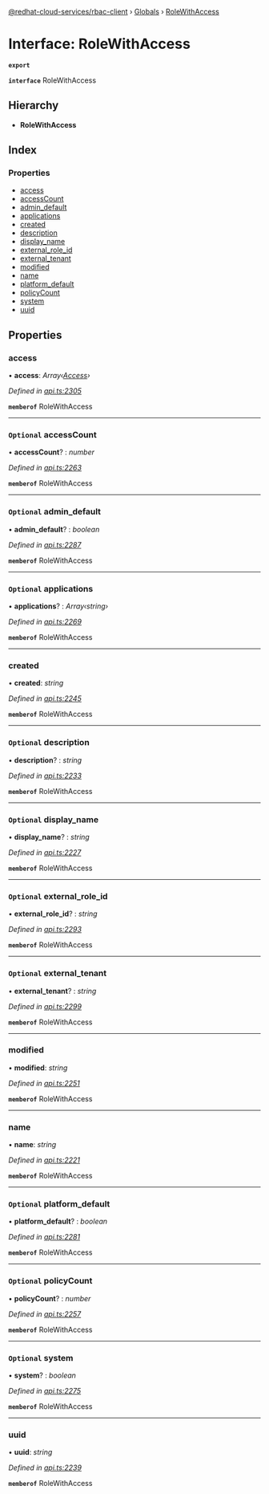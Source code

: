 [@redhat-cloud-services/rbac-client](../README.md) › [Globals](../globals.md) › [RoleWithAccess](rolewithaccess.md)

# Interface: RoleWithAccess

**`export`** 

**`interface`** RoleWithAccess

## Hierarchy

* **RoleWithAccess**

## Index

### Properties

* [access](rolewithaccess.md#access)
* [accessCount](rolewithaccess.md#optional-accesscount)
* [admin_default](rolewithaccess.md#optional-admin_default)
* [applications](rolewithaccess.md#optional-applications)
* [created](rolewithaccess.md#created)
* [description](rolewithaccess.md#optional-description)
* [display_name](rolewithaccess.md#optional-display_name)
* [external_role_id](rolewithaccess.md#optional-external_role_id)
* [external_tenant](rolewithaccess.md#optional-external_tenant)
* [modified](rolewithaccess.md#modified)
* [name](rolewithaccess.md#name)
* [platform_default](rolewithaccess.md#optional-platform_default)
* [policyCount](rolewithaccess.md#optional-policycount)
* [system](rolewithaccess.md#optional-system)
* [uuid](rolewithaccess.md#uuid)

## Properties

###  access

• **access**: *Array‹[Access](access.md)›*

*Defined in [api.ts:2305](https://github.com/RedHatInsights/javascript-clients/blob/master/packages/rbac/api.ts#L2305)*

**`memberof`** RoleWithAccess

___

### `Optional` accessCount

• **accessCount**? : *number*

*Defined in [api.ts:2263](https://github.com/RedHatInsights/javascript-clients/blob/master/packages/rbac/api.ts#L2263)*

**`memberof`** RoleWithAccess

___

### `Optional` admin_default

• **admin_default**? : *boolean*

*Defined in [api.ts:2287](https://github.com/RedHatInsights/javascript-clients/blob/master/packages/rbac/api.ts#L2287)*

**`memberof`** RoleWithAccess

___

### `Optional` applications

• **applications**? : *Array‹string›*

*Defined in [api.ts:2269](https://github.com/RedHatInsights/javascript-clients/blob/master/packages/rbac/api.ts#L2269)*

**`memberof`** RoleWithAccess

___

###  created

• **created**: *string*

*Defined in [api.ts:2245](https://github.com/RedHatInsights/javascript-clients/blob/master/packages/rbac/api.ts#L2245)*

**`memberof`** RoleWithAccess

___

### `Optional` description

• **description**? : *string*

*Defined in [api.ts:2233](https://github.com/RedHatInsights/javascript-clients/blob/master/packages/rbac/api.ts#L2233)*

**`memberof`** RoleWithAccess

___

### `Optional` display_name

• **display_name**? : *string*

*Defined in [api.ts:2227](https://github.com/RedHatInsights/javascript-clients/blob/master/packages/rbac/api.ts#L2227)*

**`memberof`** RoleWithAccess

___

### `Optional` external_role_id

• **external_role_id**? : *string*

*Defined in [api.ts:2293](https://github.com/RedHatInsights/javascript-clients/blob/master/packages/rbac/api.ts#L2293)*

**`memberof`** RoleWithAccess

___

### `Optional` external_tenant

• **external_tenant**? : *string*

*Defined in [api.ts:2299](https://github.com/RedHatInsights/javascript-clients/blob/master/packages/rbac/api.ts#L2299)*

**`memberof`** RoleWithAccess

___

###  modified

• **modified**: *string*

*Defined in [api.ts:2251](https://github.com/RedHatInsights/javascript-clients/blob/master/packages/rbac/api.ts#L2251)*

**`memberof`** RoleWithAccess

___

###  name

• **name**: *string*

*Defined in [api.ts:2221](https://github.com/RedHatInsights/javascript-clients/blob/master/packages/rbac/api.ts#L2221)*

**`memberof`** RoleWithAccess

___

### `Optional` platform_default

• **platform_default**? : *boolean*

*Defined in [api.ts:2281](https://github.com/RedHatInsights/javascript-clients/blob/master/packages/rbac/api.ts#L2281)*

**`memberof`** RoleWithAccess

___

### `Optional` policyCount

• **policyCount**? : *number*

*Defined in [api.ts:2257](https://github.com/RedHatInsights/javascript-clients/blob/master/packages/rbac/api.ts#L2257)*

**`memberof`** RoleWithAccess

___

### `Optional` system

• **system**? : *boolean*

*Defined in [api.ts:2275](https://github.com/RedHatInsights/javascript-clients/blob/master/packages/rbac/api.ts#L2275)*

**`memberof`** RoleWithAccess

___

###  uuid

• **uuid**: *string*

*Defined in [api.ts:2239](https://github.com/RedHatInsights/javascript-clients/blob/master/packages/rbac/api.ts#L2239)*

**`memberof`** RoleWithAccess
